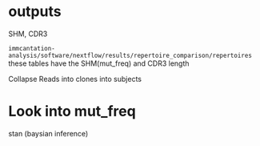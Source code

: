 # outputs
SHM, CDR3

`immcantation-analysis/software/nextflow/results/repertoire_comparison/repertoires` these tables have the SHM(mut_freq) and CDR3 length

Collapse Reads into clones into subjects


# Look into mut_freq

stan (baysian inference)